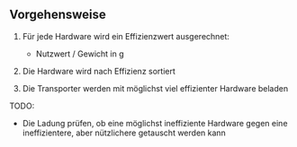Vorgehensweise
---

1) Für jede Hardware wird ein Effizienzwert ausgerechnet:
    - Nutzwert / Gewicht in g 
2) Die Hardware wird nach Effizienz sortiert

3) Die Transporter werden mit möglichst viel effizienter Hardware beladen



TODO:

- Die Ladung prüfen, ob eine möglichst ineffiziente Hardware gegen eine ineffizientere, aber nützlichere getauscht werden kann

